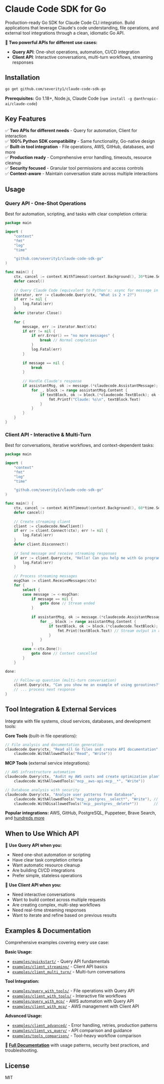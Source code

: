 # Claude Code SDK for Go

Production-ready Go SDK for Claude Code CLI integration. Build applications that leverage Claude's code understanding, file operations, and external tool integrations through a clean, idiomatic Go API.

**🚀 Two powerful APIs for different use cases:**
- **Query API**: One-shot operations, automation, CI/CD integration  
- **Client API**: Interactive conversations, multi-turn workflows, streaming responses

## Installation

```bash
go get github.com/severity1/claude-code-sdk-go
```

**Prerequisites:** Go 1.18+, Node.js, Claude Code (`npm install -g @anthropic-ai/claude-code`)

## Key Features

✅ **Two APIs for different needs** - Query for automation, Client for interaction  
✅ **100% Python SDK compatibility** - Same functionality, Go-native design  
✅ **Built-in tool integration** - File operations, AWS, GitHub, databases, and more  
✅ **Production ready** - Comprehensive error handling, timeouts, resource cleanup  
✅ **Security focused** - Granular tool permissions and access controls  
✅ **Context-aware** - Maintain conversation state across multiple interactions  

## Usage

### Query API - One-Shot Operations
Best for automation, scripting, and tasks with clear completion criteria:

```go
package main

import (
    "context"
    "fmt"
    "log"
    "time"

    "github.com/severity1/claude-code-sdk-go"
)

func main() {
    ctx, cancel := context.WithTimeout(context.Background(), 30*time.Second)
    defer cancel()
    
    // Query Claude Code (equivalent to Python's: async for message in query(...))
    iterator, err := claudecode.Query(ctx, "What is 2 + 2?")
    if err != nil {
        log.Fatal(err)
    }
    defer iterator.Close()
    
    for {
        message, err := iterator.Next(ctx)
        if err != nil {
            if err.Error() == "no more messages" {
                break // Normal completion
            }
            log.Fatal(err)
        }
        
        if message == nil {
            break
        }
        
        // Handle Claude's response
        if assistantMsg, ok := message.(*claudecode.AssistantMessage); ok {
            for _, block := range assistantMsg.Content {
                if textBlock, ok := block.(*claudecode.TextBlock); ok {
                    fmt.Printf("Claude: %s\n", textBlock.Text)
                }
            }
        }
    }
}
```

### Client API - Interactive & Multi-Turn
Best for conversations, iterative workflows, and context-dependent tasks:

```go
package main

import (
    "context"
    "fmt"
    "log"
    "time"

    "github.com/severity1/claude-code-sdk-go"
)

func main() {
    ctx, cancel := context.WithTimeout(context.Background(), 60*time.Second)
    defer cancel()
    
    // Create streaming client
    client := claudecode.NewClient()
    if err := client.Connect(ctx); err != nil {
        log.Fatal(err)
    }
    defer client.Disconnect()
    
    // Send message and receive streaming responses
    if err := client.Query(ctx, "Hello! Can you help me with Go programming?"); err != nil {
        log.Fatal(err)
    }
    
    // Process streaming messages
    msgChan := client.ReceiveMessages(ctx)
    for {
        select {
        case message := <-msgChan:
            if message == nil {
                goto done // Stream ended
            }
            
            if assistantMsg, ok := message.(*claudecode.AssistantMessage); ok {
                for _, block := range assistantMsg.Content {
                    if textBlock, ok := block.(*claudecode.TextBlock); ok {
                        fmt.Print(textBlock.Text) // Stream output in real-time
                    }
                }
            }
        case <-ctx.Done():
            goto done // Context cancelled
        }
    }

done:
    
    // Follow-up question (multi-turn conversation)
    client.Query(ctx, "Can you show me an example of using goroutines?")
    // ... process next response
}
```

## Tool Integration & External Services

Integrate with file systems, cloud services, databases, and development tools:

**Core Tools** (built-in file operations):
```go
// File analysis and documentation generation
claudecode.Query(ctx, "Read all Go files and create API documentation",
    claudecode.WithAllowedTools("Read", "Write"))
```

**MCP Tools** (external service integrations):
```go
// AWS infrastructure automation
claudecode.Query(ctx, "Audit my AWS costs and create optimization plan", 
    claudecode.WithAllowedTools("mcp__aws-api-mcp__*", "Write"))

// Database analysis with security
claudecode.Query(ctx, "Analyze user patterns from database",
    claudecode.WithAllowedTools("mcp__postgres__select*", "Write"), // Read-only DB access
    claudecode.WithDisallowedTools("mcp__postgres__delete*"))       // Block destructive operations
```

**Popular integrations:** AWS, GitHub, PostgreSQL, Puppeteer, Brave Search, and [hundreds more](https://mcpcat.io/guides/best-mcp-servers-for-claude-code/)

## When to Use Which API

**🎯 Use Query API when you:**
- Need one-shot automation or scripting
- Have clear task completion criteria  
- Want automatic resource cleanup
- Are building CI/CD integrations
- Prefer simple, stateless operations

**🔄 Use Client API when you:**  
- Need interactive conversations
- Want to build context across multiple requests
- Are creating complex, multi-step workflows
- Need real-time streaming responses
- Want to iterate and refine based on previous results

## Examples & Documentation

Comprehensive examples covering every use case:

**Basic Usage:**
- [`examples/quickstart/`](examples/quickstart/) - Query API fundamentals
- [`examples/client_streaming/`](examples/client_streaming/) - Client API basics  
- [`examples/client_multi_turn/`](examples/client_multi_turn/) - Multi-turn conversations

**Tool Integration:**
- [`examples/query_with_tools/`](examples/query_with_tools/) - File operations with Query API
- [`examples/client_with_tools/`](examples/client_with_tools/) - Interactive file workflows  
- [`examples/query_with_mcp/`](examples/query_with_mcp/) - AWS automation with Query API
- [`examples/client_with_mcp/`](examples/client_with_mcp/) - AWS management with Client API

**Advanced Usage:**
- [`examples/client_advanced/`](examples/client_advanced/) - Error handling, retries, production patterns
- [`examples/client_vs_query/`](examples/client_vs_query/) - API comparison and guidance
- [`examples/tools_comparison/`](examples/tools_comparison/) - Tool-heavy workflow comparison

**📖 [Full Documentation](examples/README.md)** with usage patterns, security best practices, and troubleshooting.

## License

MIT
